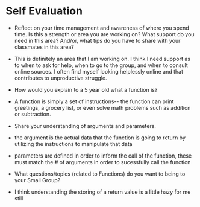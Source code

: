 # Self Evaluation

- Reflect on your time management and awareness of where you spend time. Is this a strength or area you are working on? What support do you need in this area? And/or, what tips do you have to share with your classmates in this area?

- This is definitely an area that I am working on. I think I need support as to when to ask for help, when to go to the group, and when to consult online sources. I often find myself looking helplessly online and that contributes to unproductive struggle.

- How would you explain to a 5 year old what a function is?

- A function is simply a set of instructions-- the function can print greetings, a grocery list, or even solve math problems such as addition or subtraction.

- Share your understanding of arguments and parameters.

- the argument is the actual data that the function is going to return by utilizing the instructions to manipulate that data
- parameters are defined in order to inform the call of the function, these must match the # of arguments in order to sucessfully call the function

- What questions/topics (related to Functions) do you want to being to your Small Group?

- I think understanding the storing of a return value is a little hazy for me still
